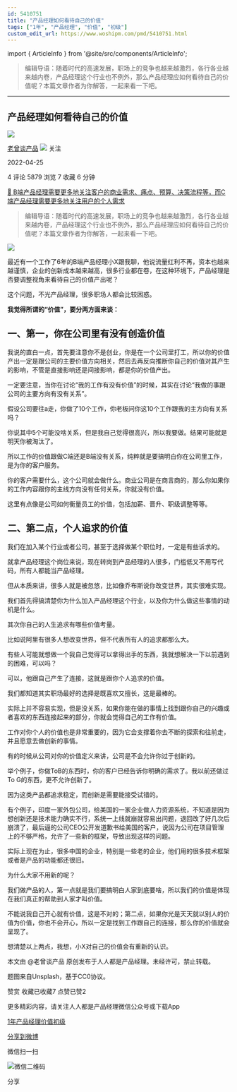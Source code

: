 ```yaml
---
id: 5410751
title: "产品经理如何看待自己的价值"
tags: ["1年", "产品经理", "价值", "初级"]
custom_edit_url: https://www.woshipm.com/pmd/5410751.html
---
```

import { ArticleInfo } from '@site/src/components/ArticleInfo';

<ArticleInfo
    author="老曾谈产品"
    authorLink="https://www.woshipm.com/u/1388929"
    published="2022-04-25"
    views={5879}
    comments={4}
    collects={7}
/>

> 编辑导语：随着时代的高速发展，职场上的竞争也越来越激烈，各行各业越来越内卷，产品经理这个行业也不例外，那么产品经理应如何看待自己的价值呢？本篇文章作者为你解答，一起来看一下吧。

---

## 产品经理如何看待自己的价值

[![](https://image.woshipm.com/wp-files/2022/04/2datP2aTtIOKF2j8i8fR.jpg!/both/72x72)](https://www.woshipm.com/u/1388929)

[老曾谈产品](https://www.woshipm.com/u/1388929) ![](https://static.woshipm.com/tag/1101_1@2x.png) 关注

2022-04-25

4 评论 5879 浏览 7 收藏 6 分钟

[🔗 B端产品经理需要更多地关注客户的商业需求、痛点、预算、决策流程等，而C端产品经理需要更多地关注用户的个人需求](https://ke.qidianla.com/courses/bcpm)

> 编辑导语：随着时代的高速发展，职场上的竞争也越来越激烈，各行各业越来越内卷，产品经理这个行业也不例外，那么产品经理应如何看待自己的价值呢？本篇文章作者为你解答，一起来看一下吧。

![](https://image.woshipm.com/wp-files/2022/04/HWi7OjdBWmouYIeKBa6s.jpg)

最近有一个工作了6年的B端产品经理小X跟我聊，他说流量红利不再，资本也越来越谨慎，企业的创新成本越来越高，很多行业都在卷，在这种环境下，产品经理是否要调整视角来看待自己的价值产出呢？

这个问题，不光产品经理，很多职场人都会比较困惑。

**我觉得所谓的“价值”，要分两方面来谈：**

## 一、第一，你在公司里有没有创造价值

我说的直白一点，首先要注意你不是创业，你是在一个公司里打工，所以你的价值产出一定是跟公司的主要价值方向相关，然后去再反向推断你自己的价值对其产生的影响，不管是直接影响还是间接影响，都是你的价值产出。

一定要注意，当你在讨论“我的工作有没有价值”的时候，其实在讨论“我做的事跟公司的主要方向有没有关系”。

假设公司要往a走，你做了10个工作，你老板问你这10个工作跟我的主方向有关系吗？

你说其中5个可能没啥关系，但是我自己觉得很高兴，所以我要做。结果可能就是明天你被淘汰了。

所以工作的价值跟做C端还是B端没有关系，纯粹就是要搞明白你在公司里工作，是为你的客户服务。

你的客户需要什么，这个公司就会做什么。商业公司是在商言商的，那么你如果你的工作内容跟你的主线方向没有任何关系，你就没有价值。

这里有点像是公司如何衡量员工的价值，包括加薪、晋升、职级调整等等。

## 二、第二点，个人追求的价值

我们在加入某个行业或者公司，甚至于选择做某个职位时，一定是有些诉求的。

就拿产品经理这个岗位来说，现在转岗到产品经理的人很多，门槛低又不用写代码，所有人都能当产品经理。

但从本质来讲，很多人就是被忽悠，比如像乔布斯说你改变世界，其实很难实现。

我们首先得搞清楚你为什么加入产品经理这个行业，以及你为什么做这些事情的动机是什么。

其次你自己的人生追求有哪些价值考量。

比如说阿里有很多人想改变世界，但不代表所有人的追求都那么大。

有些人可能就想做一个我自己觉得可以拿得出手的东西，我就想解决一下以前遇到的困难，可以吗？

可以，他跟自己产生了连接，这就是跟你个人追求的价值。

我们都知道其实职场最好的选择是既喜欢又擅长，这是最棒的。

实际上并不容易实现，但是没关系，如果你能在做的事情上找到跟你自己的兴趣或者喜欢的东西连接起来的部分，你就会觉得自己的工作有价值。

工作对你个人的价值也是非常重要的，因为它会支撑着你去不断的探索和往前走，并且愿意去做创新的事情。

有的时候从公司对你的价值定义来讲，公司是不会允许你过于创新的。

举个例子，你做ToB的东西时，你的客户已经告诉你明确的需求了。我以前还做过To G的东西，更不允许创新了。

因为这类产品都追求稳定，而创新是需要能接受试错的。

有个例子，印度一家外包公司，给美国的一家企业做人力资源系统，不知道是因为想创新还是技术能力确实不行，系统一上线就崩就容易出问题，退回改了好几次后崩溃了，最后逼的公司CEO公开发道歉书给美国的客户，说因为公司在项目管理上的不够严格，允许了一些新的框架，导致出现这样的问题。

实际上现在为止，很多中国的企业，特别是一些老的企业，他们用的很多技术框架或者是产品的功能都还很旧。

为什么大家不用新的呢？

我们做产品的人，第一点就是我们要搞明白人家到底要啥，所以我们的价值是体现在我们真正的帮助到人家才叫价值。

不能说我自己开心就有价值，这是不对的；第二点，如果你光是天天就以别人的价值为价值，你也不会开心，所以一定是找到工作跟自己的连接，那么你的价值就会呈现了。

想清楚以上两点，我想，小X对自己的价值会有重新的认识。

本文由 @老曾谈产品 原创发布于人人都是产品经理。未经许可，禁止转载。

题图来自Unsplash，基于CC0协议。

赞赏 收藏已收藏7 点赞已赞2

更多精彩内容，请关注人人都是产品经理微信公众号或下载App

[1年](https://www.woshipm.com/tag/1%e5%b9%b4)[产品经理](https://www.woshipm.com/tag/pmd)[价值](https://www.woshipm.com/tag/%e4%bb%b7%e5%80%bc)[初级](https://www.woshipm.com/tag/%e5%88%9d%e7%ba%a7)

[分享到微博](https://service.weibo.com/share/share.php?appkey=2775287854&title=产品经理如何看待自己的价值&url=https://www.woshipm.com/pmd/5410751.html&pic=https://image.woshipm.com/wp-files/2022/04/HWi7OjdBWmouYIeKBa6s.jpg)

微信扫一扫

![微信二维码](https://api.pwmqr.com/qrcode/create/?url=https://www.woshipm.com/pmd/5410751.html)

分享